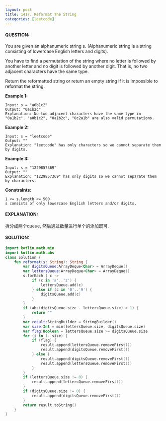 ```yaml
---
layout: post
title: 1417. Reformat The String
categories: [leetcode]
---
```

#### QUESTION:
You are given an alphanumeric string s. (Alphanumeric string is a string consisting of lowercase English letters and digits).

You have to find a permutation of the string where no letter is followed by another letter and no digit is followed by another digit. That is, no two adjacent characters have the same type.

Return the reformatted string or return an empty string if it is impossible to reformat the string.

 

__Example 1:__
```
Input: s = "a0b1c2"
Output: "0a1b2c"
Explanation: No two adjacent characters have the same type in "0a1b2c". "a0b1c2", "0a1b2c", "0c2a1b" are also valid permutations.
```
__Example 2:__
```
Input: s = "leetcode"
Output: ""
Explanation: "leetcode" has only characters so we cannot separate them by digits.
```
__Example 3:__
```
Input: s = "1229857369"
Output: ""
Explanation: "1229857369" has only digits so we cannot separate them by characters.
```
 

__Constraints:__
```
1 <= s.length <= 500
s consists of only lowercase English letters and/or digits.
```
#### EXPLANATION:

拆分成两个queue, 然后通过数量进行单个的添加既可.

#### SOLUTION:
```kotlin
import kotlin.math.min
import kotlin.math.abs
class Solution {
    fun reformat(s: String): String {
        var digitsQueue:ArrayDeque<Char> = ArrayDeque()
        var lettersQueue:ArrayDeque<Char> = ArrayDeque()
        s.forEach { c ->
            if (c in 'a'..'z') {
                lettersQueue.add(c)
            } else if (c in '0'..'9') {
                digitsQueue.add(c)
            }
        }
        if (abs(digitsQueue.size - lettersQueue.size) > 1) {
            return ""
        }
        var result:StringBuilder = StringBuilder()
        var size:Int = min(lettersQueue.size, digitsQueue.size)
        var flag:Boolean = lettersQueue.size >= digitsQueue.size
        for (i in 1..size) {
            if (flag) {
                result.append(lettersQueue.removeFirst())
                result.append(digitsQueue.removeFirst())
            } else {
                result.append(digitsQueue.removeFirst())
                result.append(lettersQueue.removeFirst())
            }
        }
        if (lettersQueue.size != 0) {
            result.append(lettersQueue.removeFirst())
        }
        if (digitsQueue.size != 0) {
            result.append(digitsQueue.removeFirst())
        }
        return result.toString()
    }
}
```
